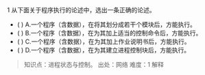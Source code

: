 1
从下面关于程序执行的论述中，选出一条正确的论述。
- ( ) A.一个程序（含数据），在将其划分成若干个模块后，方能执行。 
- ( ) B.一个程序（含数据），在为其加上适当的控制命令后，方能执行。
- ( ) C.一个程序（含数据），在为其加上作业说明书后，方能执行。 
- ( ) D.一个程序（含数据），在为其建立进程控制块后，方能执行。

> 知识点：进程状态与控制。
> 出处：网络
> 难度：1
> 解释
